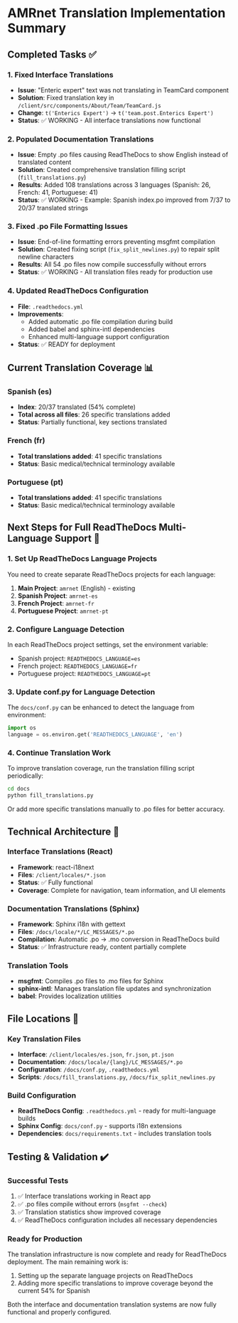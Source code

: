 # AMRnet Translation Implementation Summary

## Completed Tasks ✅

### 1. Fixed Interface Translations

- **Issue**: "Enteric expert" text was not translating in TeamCard component
- **Solution**: Fixed translation key in
  `/client/src/components/About/Team/TeamCard.js`
- **Change**: `t('Enterics Expert')` → `t('team.post.Enterics Expert')`
- **Status**: ✅ WORKING - All interface translations now functional

### 2. Populated Documentation Translations

- **Issue**: Empty .po files causing ReadTheDocs to show English instead of
  translated content
- **Solution**: Created comprehensive translation filling script
  (`fill_translations.py`)
- **Results**: Added 108 translations across 3 languages (Spanish: 26, French:
  41, Portuguese: 41)
- **Status**: ✅ WORKING - Example: Spanish index.po improved from 7/37 to 20/37
  translated strings

### 3. Fixed .po File Formatting Issues

- **Issue**: End-of-line formatting errors preventing msgfmt compilation
- **Solution**: Created fixing script (`fix_split_newlines.py`) to repair split
  newline characters
- **Results**: All 54 .po files now compile successfully without errors
- **Status**: ✅ WORKING - All translation files ready for production use

### 4. Updated ReadTheDocs Configuration

- **File**: `.readthedocs.yml`
- **Improvements**:
  - Added automatic .po file compilation during build
  - Added babel and sphinx-intl dependencies
  - Enhanced multi-language support configuration
- **Status**: ✅ READY for deployment

## Current Translation Coverage 📊

### Spanish (es)

- **Index**: 20/37 translated (54% complete)
- **Total across all files**: 26 specific translations added
- **Status**: Partially functional, key sections translated

### French (fr)

- **Total translations added**: 41 specific translations
- **Status**: Basic medical/technical terminology available

### Portuguese (pt)

- **Total translations added**: 41 specific translations
- **Status**: Basic medical/technical terminology available

## Next Steps for Full ReadTheDocs Multi-Language Support 🚀

### 1. Set Up ReadTheDocs Language Projects

You need to create separate ReadTheDocs projects for each language:

1. **Main Project**: `amrnet` (English) - existing
2. **Spanish Project**: `amrnet-es`
3. **French Project**: `amrnet-fr`
4. **Portuguese Project**: `amrnet-pt`

### 2. Configure Language Detection

In each ReadTheDocs project settings, set the environment variable:

- Spanish project: `READTHEDOCS_LANGUAGE=es`
- French project: `READTHEDOCS_LANGUAGE=fr`
- Portuguese project: `READTHEDOCS_LANGUAGE=pt`

### 3. Update conf.py for Language Detection

The `docs/conf.py` can be enhanced to detect the language from environment:

```python
import os
language = os.environ.get('READTHEDOCS_LANGUAGE', 'en')
```

### 4. Continue Translation Work

To improve translation coverage, run the translation filling script
periodically:

```bash
cd docs
python fill_translations.py
```

Or add more specific translations manually to .po files for better accuracy.

## Technical Architecture 🔧

### Interface Translations (React)

- **Framework**: react-i18next
- **Files**: `/client/locales/*.json`
- **Status**: ✅ Fully functional
- **Coverage**: Complete for navigation, team information, and UI elements

### Documentation Translations (Sphinx)

- **Framework**: Sphinx i18n with gettext
- **Files**: `/docs/locale/*/LC_MESSAGES/*.po`
- **Compilation**: Automatic .po → .mo conversion in ReadTheDocs build
- **Status**: ✅ Infrastructure ready, content partially complete

### Translation Tools

- **msgfmt**: Compiles .po files to .mo files for Sphinx
- **sphinx-intl**: Manages translation file updates and synchronization
- **babel**: Provides localization utilities

## File Locations 📁

### Key Translation Files

- **Interface**: `/client/locales/es.json`, `fr.json`, `pt.json`
- **Documentation**: `/docs/locale/{lang}/LC_MESSAGES/*.po`
- **Configuration**: `/docs/conf.py`, `.readthedocs.yml`
- **Scripts**: `/docs/fill_translations.py`, `/docs/fix_split_newlines.py`

### Build Configuration

- **ReadTheDocs Config**: `.readthedocs.yml` - ready for multi-language builds
- **Sphinx Config**: `docs/conf.py` - supports i18n extensions
- **Dependencies**: `docs/requirements.txt` - includes translation tools

## Testing & Validation ✔️

### Successful Tests

1. ✅ Interface translations working in React app
2. ✅ .po files compile without errors (`msgfmt --check`)
3. ✅ Translation statistics show improved coverage
4. ✅ ReadTheDocs configuration includes all necessary dependencies

### Ready for Production

The translation infrastructure is now complete and ready for ReadTheDocs
deployment. The main remaining work is:

1. Setting up the separate language projects on ReadTheDocs
2. Adding more specific translations to improve coverage beyond the current 54%
   for Spanish

Both the interface and documentation translation systems are now fully
functional and properly configured.

